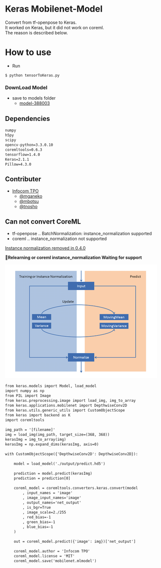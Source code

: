 # Keras Mobilenet-Model  

Convert from tf-openpose to Keras.  
It worked on Keras, but it did not work on coreml.  
The reason is described below.

# How to use

* Run
```
$ python tensorToKeras.py
```

### DownLoad Model
- save to models folder
  - [model-388003](https://www.dropbox.com/s/09xivpuboecge56/mobilenet_0.75_0.50_model-388003.zip?dl=0) 

## Dependencies

```
numpy
h5py
scipy
opencv-python=3.3.0.10
coremltools=0.6.3
tensorflow=1.4.0
Keras=2.1.1 
Pillow=4.3.0
```

## Contributer

- [Infocom TPO](https://lab.infocom.co.jp/)
  - [@mganeko](https://github.com/mganeko)
  - [@mbotsu](https://github.com/mbotsu)
  - [@tnosho](https://github.com/tnosho)

## Can not convert CoreML

- tf-openpose .. BatchNormalization: instance_normalization supported
- coreml .. instance_normalization not supported

[Instance normalization removed in 0.4.0](https://forums.developer.apple.com/thread/81520)


**Relearning or coreml instance_normalization Waiting for support**

![batch_normalization](resources/batch_normalization.png)


```
from keras.models import Model, load_model
import numpy as np
from PIL import Image
from keras.preprocessing.image import load_img, img_to_array
from keras.applications.mobilenet import DepthwiseConv2D
from keras.utils.generic_utils import CustomObjectScope
from keras import backend as K
import coremltools

img_path = '[filename]'
img = load_img(img_path, target_size=(368, 368))
kerasImg = img_to_array(img)
kerasImg = np.expand_dims(kerasImg, axis=0)

with CustomObjectScope({'DepthwiseConv2D': DepthwiseConv2D}):

    model = load_model('./output/predict.hd5')

    prediction = model.predict(kerasImg)
    prediction = prediction[0]

    coreml_model = coremltools.converters.keras.convert(model
        , input_names = 'image'
        , image_input_names='image'
        , output_names='net_output'
        , is_bgr=True
        , image_scale=2./255
        , red_bias=-1
        , green_bias=-1
        , blue_bias=-1
    )
    
    out = coreml_model.predict({'image': img})['net_output']

    coreml_model.author = 'Infocom TPO'
    coreml_model.license = 'MIT'
    coreml_model.save('mobilenet.mlmodel')
```
